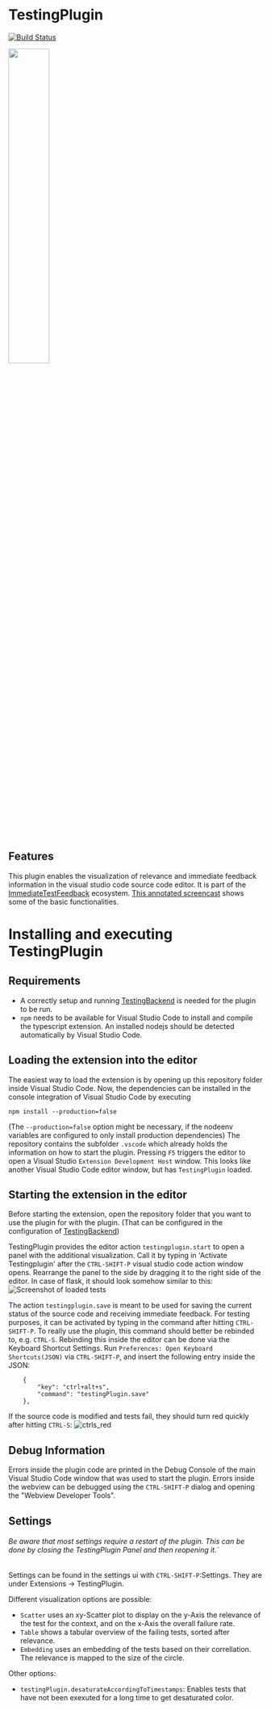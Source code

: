 # TestingPlugin 
[![Build Status](https://dev.azure.com/domeier/TestingPlugin/_apis/build/status/XPerianer.TestingPlugin?branchName=main)](https://dev.azure.com/domeier/TestingPlugin/_build/latest?definitionId=1&branchName=main)

<img src="https://user-images.githubusercontent.com/5360508/109419414-a1847080-79cd-11eb-8160-c3a9dc72c8d6.png" width="40%">


## Features

This plugin enables the visualization of relevance and immediate feedback information in the visual studio code source code editor.
It is part of the [ImmediateTestFeedback](https://github.com/XPerianer/ImmediateTestFeedback) ecosystem.
[This annotated screencast](https://vimeo.com/512282859/04ed6920bd) shows some of the basic functionalities.

# Installing and executing TestingPlugin
## Requirements

* A correctly setup and running [TestingBackend](https://github.com/XPerianer/TestingBackend) is needed for the plugin to be run.
* `npm` needs to be available for Visual Studio Code to install and compile the typescript extension.
    An installed nodejs should be detected automatically by Visual Studio Code.


## Loading the extension into the editor

The easiest way to load the extension is by opening up this repository folder inside Visual Studio Code.
Now, the dependencies can be installed in the console integration of Visual Studio Code by executing
```
npm install --production=false
```
(The `--production=false` option might be necessary, if the nodeenv variables are configured to only install production dependencies)
The repository contains the subfolder `.vscode` which already holds the information on how to start the plugin.
Pressing `F5` triggers the editor to open a Visual Studio `Extension Development Host` window.
This looks like another Visual Studio Code editor window, but has `TestingPlugin` loaded.

## Starting the extension in the editor

Before starting the extension, open the repository folder that you want to use the plugin for with the plugin. (That can be configured in the configuration of [TestingBackend](https://github.com/XPerianer/TestingBackend))

TestingPlugin provides the editor action `testingplugin.start` to open a panel with the additional visualization.
Call it by typing in 'Activate Testingplugin' after the `CTRL-SHIFT-P` visual studio code action window opens.
Rearrange the panel to the side by dragging it to the right side of the editor.
In case of flask, it should look somehow similar to this:
![Screenshot of loaded tests](https://user-images.githubusercontent.com/5360508/109419414-a1847080-79cd-11eb-8160-c3a9dc72c8d6.png)

The action `testingplugin.save` is meant to be used for saving the current status of the source code and receiving immediate feedback.
For testing purposes, it can be activated by typing in the command after hitting `CTRL-SHIFT-P`.
To really use the plugin, this command should better be rebinded to, e.g. `CTRL-S`.
Rebinding this inside the editor can be done via the Keyboard Shortcut Settings.
Run `Preferences: Open Keyboard Shortcuts(JSON)` via `CTRL-SHIFT-P`, and insert the following entry inside the JSON:
```
    {
        "key": "ctrl+alt+s",
        "command": "testingPlugin.save"
    },
```
If the source code is modified and tests fail, they should turn red quickly after hitting `CTRL-S`:
![ctrls_red](https://user-images.githubusercontent.com/5360508/109419674-e361e680-79ce-11eb-8500-c593ee2c454d.png)

## Debug Information
Errors inside the plugin code are printed in the Debug Console of the main Visual Studio Code window that was used to start the plugin.
Errors inside the webview can be debugged using the `CTRL-SHIFT-P` dialog and opening the "Webview Developer Tools".

## Settings

###### Be aware that most settings require a restart of the plugin. This can be done by closing the TestingPlugin Panel and then reopening it.`

Settings can be found in the settings ui with `CTRL-SHIFT-P`:Settings.
They are under Extensions -> TestingPlugin.

Different visualization options are possible:
* `Scatter` uses an xy-Scatter plot to display on the y-Axis the relevance of the test for the context, and on the x-Axis the overall failure rate.
* `Table` shows a tabular overview of the failing tests, sorted after relevance.
* `Embedding` uses an embedding of the tests based on their correllation. The relevance is mapped to the size of the circle.

Other options:
* `testingPlugin.desaturateAccordingToTimestamps`: Enables tests that have not been exexuted for a long time to get desaturated color.

